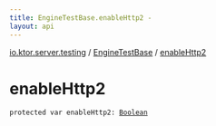 ```yaml
---
title: EngineTestBase.enableHttp2 - 
layout: api
---
```


<div class='api-docs-breadcrumbs'><a href="../index.html">io.ktor.server.testing</a> / <a href="index.html">EngineTestBase</a> / <a href="./enable-http2.html">enableHttp2</a></div>

# enableHttp2

<div class="signature"><code><span class="keyword">protected</span> <span class="keyword">var </span><span class="identifier">enableHttp2</span><span class="symbol">: </span><a href="https://kotlinlang.org/api/latest/jvm/stdlib/kotlin/-boolean/index.html"><span class="identifier">Boolean</span></a></code></div>
